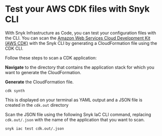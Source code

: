 # Test your AWS CDK files with Snyk CLI

With Snyk Infrastructure as Code, you can test your configuration files with the CLI. You can scan the [Amazon Web Services Cloud Development Kit (AWS CDK)](https://aws.amazon.com/cdk/) with the Snyk CLI by generating a CloudFormation file using the CDK CLI.

Follow these steps to scan a CDK application:

**Navigate** to the directory that contains the application stack for which you want to generate the CloudFormation.

**Generate** the CloudFormation file.

```
cdk synth
```

This is displayed on your terminal as YAML output and a JSON file is created in the `cdk.out` directory

Scan the JSON file using the following Snyk IaC CLI command, replacing `cdk.out/.json` with the name of the application that you want to scan.

```
snyk iac test cdk.out/.json
```
